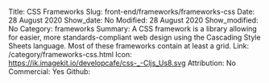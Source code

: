 Title: CSS Frameworks
Slug: front-end/frameworks/frameworks-css
Date: 28 August 2020
Show_date: No
Modified: 28 August 2020
Show_modified: No
Category: frameworks
Summary: A CSS framework is a library allowing for easier, more standards-compliant web design using the Cascading Style Sheets language. Most of these frameworks contain at least a grid. 
Link: /category/frameworks-css.html
Icon: https://ik.imagekit.io/developcafe/css-_-Cljs_Us8.svg
Attribution: No
Commercial: Yes
Github: 